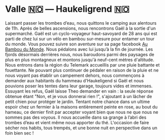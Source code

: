 # Valle 🇳🇴 — Haukeligrend 🇳🇴

<!-- 86km / 1112m+ / 800m- -->

Laissant passer les trombes d’eau, nous quittons le camping aux alentours de 11h. Après de belles ascensions, nous rencontrons Gaël à la sortie d'un supermarché. Gaël est un cyclo-voyageur haut-savoyard de 28 ans qui est parti de chez lui sur un vélo en bambou sur-mesure pour entamer un tour du monde. Vous pouvez suivre son aventure sur sa page facebook [Au Bambou du Monde](https://www.facebook.com/Au-bambou-du-Monde-170664763755506/). Nous pédalons avec lui jusqu’à la fin de journée. Les fjords désormais derrières nous, nous baroudons parmi des paysages de plus en plus montagneux et montons jusqu'à neuf-cent mètres d'altitude. Nous entrons dans la région du Telemark accueillis par une pluie battante et fouettante. Ne pouvant plus continuer de pédaler en raison de la pluie et ne nous voyant pas établir un campement dehors, nous commençons à demander aux habitants du hammeau d'Haukeligend si Gaël et nous pouvions poser les tentes dans leur garage, toujours vides et immenses. Essuyant les refus, Gaël laisse Theo demander en vain : la seule réponse obtenue étant "Non, et je vous donnerai rien !", s'ajoutant à un lâcher de petit chien pour protéger le jardin. Tentant notre chance dans un ultime espoir chez un fermier à la maisons entièrement peinte en rose, au bout du hameau, ce dernier finit par accepter voyant bien que nous ne que nous ne sommes pas des voyous. Il nous accueille dans sa grange à l’abri des trombes d’eau et vient même nous apporter du thé. L'occasion de faire sécher nos habits, tous trempés, et une bonne nuit en perspective dans un foin bien sec !

